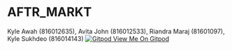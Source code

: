 # AFTR_MARKT
Kyle Awah (816012635),  Avita John (816012533), Riandra Maraj (81601097), Kyle Sukhdeo (816014143)
[![Gitpod View Me On Gitpod](https://img.shields.io/badge/Gitpod-Ready--to--Code-blue?logo=gitpod)](https://gitpod.io/#https://github.com/kylehalo/aftrmarkt.git) 
